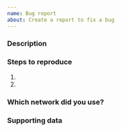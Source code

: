 ```yaml
---
name: Bug report
about: Create a report to fix a bug
---
```


### Description
<!-- Briefly describe the issue you're experiencing -->

### Steps to reproduce
<!-- what you were trying to do and what happened instead. -->
1.
1.

### Which network did you use?
<!-- Mainnet, Kovan, Rinkeby... -->

### Supporting data
<!-- Do you have screenshots showing the problem? -->
<!-- Do you see errors in the dev console? If yes, please include a screenshot.
